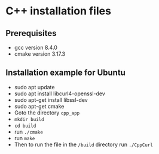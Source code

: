 # C++ installation files

## Prerequisites

- gcc version 8.4.0 
- cmake version 3.17.3

## Installation example for Ubuntu

- sudo apt update
- sudo apt install libcurl4-openssl-dev
- sudo apt-get install libssl-dev
- sudo apt-get cmake
- Goto the directory `cpp_app`
- `mkdir build`
- `cd build`
- run `./cmake`
- run `make`
- Then to run the file in the `/build` directory run `./CppCurl`
